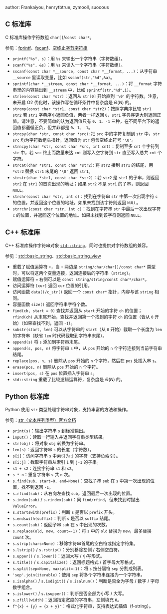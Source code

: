 author: Frankaiyou, henrytbtrue, zymooll, suooous

## C 标准库

C 标准库操作字符数组 `char[]`/`const char*`。

参见：[fprintf](https://zh.cppreference.com/w/c/io/fprintf)、[fscanf](https://zh.cppreference.com/w/c/io/fscanf)、[空终止字节字符串](https://zh.cppreference.com/w/c/string/byte)

-   `printf("%s", s)`：用 `%s` 来输出一个字符串（字符数组）。
-   `scanf("%s", &s)`：用 `%s` 来读入一个字符串（字符数组）。
-   `sscanf(const char *__source, const char *__format, ...)`：从字符串 `__source` 里读取变量，比如 `sscanf(str,"%d",&a)`。
-   `sprintf(char *__stream, const char *__format, ...)`：将 `__format` 字符串里的内容输出到 `__stream` 中，比如 `sprintf(str,"%d",i)`。
-   `strlen(const char *str)`：返回从 `str[0]` 开始直到 `'\0'` 的字符数。注意，未开启 O2 优化时，该操作写在循环条件中复杂度是 $\Theta(N)$ 的。
-   `strcmp(const char *str1, const char *str2)`：按照字典序比较 `str1 str2` 若 `str1` 字典序小返回负值，两者一样返回 `0`，`str1` 字典序更大则返回正值。请注意，不要简单的认为返回值只有 `0`、`1`、`-1` 三种，在不同平台下的返回值都遵循正负，但并非都是 `0`、`1`、`-1`。
-   `strcpy(char *str, const char *src)`: 把 `src` 中的字符复制到 `str` 中，`str`  `src` 均为字符数组头指针，返回值为 `str` 包含空终止符号 `'\0'`。
-   `strncpy(char *str, const char *src, int cnt)`：复制至多 `cnt` 个字符到 `str` 中，若 `src` 终止而数量未达 `cnt` 则写入空字符到 `str` 直至写入总共 `cnt` 个字符。
-   `strcat(char *str1, const char *str2)`: 将 `str2` 接到 `str1` 的结尾，用 `*str2` 替换 `str1` 末尾的 `'\0'` 返回 `str1`。
-   `strstr(char *str1, const char *str2)`：若 `str2` 是 `str1` 的子串，则返回 `str2` 在 `str1` 的首次出现的地址；如果 `str2` 不是 `str1` 的子串，则返回 `NULL`。
-   `strchr(const char *str, int c)`：找到在字符串 `str` 中第一次出现字符 `c` 的位置，并返回这个位置的地址。如果未找到该字符则返回 `NULL`。
-   `strrchr(const char *str, int c)`：找到在字符串 `str` 中最后一次出现字符 `c` 的位置，并返回这个位置的地址。如果未找到该字符则返回 `NULL`。

## C++ 标准库

C++ 标准库操作字符串对象 [`std::string`](../lang/csl/string.md)，同时也提供对字符数组的兼容。

参见：[std::basic\_string](https://zh.cppreference.com/w/cpp/string/basic_string)、[std::basic\_string\_view](https://zh.cppreference.com/w/cpp/string/basic_string_view)

-   重载了赋值运算符 `+`，当 `+` 两边是 `string/char/char[]/const char*` 类型时，可以将这两个变量连接，返回连接后的字符串（`string`）。
-   赋值运算符 `=` 右侧可以是 `const string/string/const char*/char*`。
-   访问运算符 `[cur]` 返回 `cur` 位置的引用。
-   访问函数 `data()/c_str()` 返回一个 `const char*` 指针，内容与该 `string` 相同。
-   容量函数 `size()` 返回字符串字符个数。
-   `find(ch, start = 0)` 查找并返回从 `start` 开始的字符 `ch` 的位置；`rfind(ch)` 从末尾开始，查找并返回第一个找到的字符 `ch` 的位置（皆从 `0` 开始）（如果查找不到，返回 `-1`）。
-   `substr(start, len)` 可以从字符串的 `start`（从 `0` 开始）截取一个长度为 `len` 的字符串（缺省 `len` 时代码截取到字符串末尾）。
-   `append(s)` 将 `s` 添加到字符串末尾。
-   `append(s, pos, n)` 将字符串 `s` 中，从 `pos` 开始的 `n` 个字符连接到当前字符串结尾。
-   `replace(pos, n, s)` 删除从 `pos` 开始的 `n` 个字符，然后在 `pos` 处插入串 `s`。
-   `erase(pos, n)` 删除从 `pos` 开始的 `n` 个字符。
-   `insert(pos, s)` 在 `pos` 位置插入字符串 `s`。
-   `std::string` 重载了比较逻辑运算符，复杂度是 $\Theta(N)$ 的。

## Python 标准库

Python 使用 `str` 类型处理字符串对象，支持丰富的方法和操作。

参见：[str（文本序列类型）官方文档](https://docs.python.org/3/library/stdtypes.html#text-sequence-type-str)

* `print(s)`：输出字符串 `s` 到标准输出。
* `input()`：读取一行输入并返回字符串类型结果。
* `str(obj)`：将对象 `obj` 转换为字符串。
* `len(s)`：返回字符串 `s` 的长度（字符数）。
* `s[i]`：访问字符串 `s` 中索引为 `i` 的字符（支持负索引）。
* `s[i:j]`：截取字符串从索引 `i` 到 `j-1` 的子串。
* `s1 + s2`：连接字符串 `s1` 和 `s2`。
* `s * n`：重复字符串 `s` 共 `n` 次。
* `s.find(sub, start=0, end=None)`：查找子串 `sub` 在 `s` 中第一次出现的位置，找不到返回 `-1`。
* `s.rfind(sub)`：从右向左查找 `sub`，返回最后一次出现的位置。
* `s.index(sub)` / `s.rindex(sub)`：同 `find/rfind`，但未找到时抛出 `ValueError`。
* `s.startswith(prefix)`：判断 `s` 是否以 `prefix` 开头。
* `s.endswith(suffix)`：判断 `s` 是否以 `suffix` 结尾。
* `s.count(sub)`：返回子串 `sub` 在 `s` 中出现的次数。
* `s.replace(old, new, count=-1)`：将 `s` 中的 `old` 替换为 `new`，最多替换 `count` 次。
* `s.strip(chars=None)`：移除字符串首尾的空白符或指定字符集。
* `s.lstrip()` / `s.rstrip()`：分别移除左侧 / 右侧空白符。
* `s.upper()` / `s.lower()`：返回大写 / 小写形式。
* `s.title()` / `s.capitalize()`：返回标题格式 / 首字母大写格式。
* `s.split(sep=None, maxsplit=-1)`：将 `s` 按分隔符 `sep` 分割成列表。
* `'sep'.join(iterable)`：使用 `sep` 将多个字符串连接为一个字符串。
* `s.isalpha()` / `s.isdigit()` / `s.isalnum()`：判断是否全为字母 / 数字 / 字母数字组合。
* `s.islower()` / `s.isupper()`：判断是否全部为小写 / 大写。
* `s.zfill(width)`：返回指定宽度的字符串，左侧填充 `0`。
* `f"{x} + {y} = {x + y}"`：格式化字符串，支持表达式插值（f-string）。
